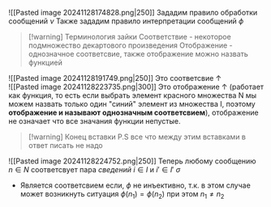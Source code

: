 ![[Pasted image 20241128174828.png|250]]
Зададим правило обработки сообщений $\nu$ 
Также зададим правило интерпретации сообщений $\phi$ 
>[!warning] Терминология зайки
>Соответствие - некоторое подмножество декартового произведения
>Отображение - однозначное соответсвие, также отображение можно назвать функцией

![[Pasted image 20241128191749.png|250]]
 Это соответсвие $\uparrow$  
 ![[Pasted image 20241128223735.png|300]]
 Это отображение $\uparrow$  (работает как функция, то есть если выбрать элемент красного множества N мы можем назвать только один "синий" элемент из множества I, поэтому **отображение и называют однозначным соответсвием**), отображение не означает что все значания функции непустые.
>[!warning] Конец вставки
>P.S все что между этим вставками в ответ писать не надо

![[Pasted image 20241128224752.png|250]]
Теперь любому сообщению $n \in N$ соответсвует пара *сведений* $i \in I$ и $i'\in I'$
$\sigma$ 
- Является соответсвием если, $\phi$ не инъективно, т.к. в этом случае может возникнуть ситуация $\phi(n_{1}) = \phi(n_{2})$ при этом $n_{1}\neq n_{2}$ 